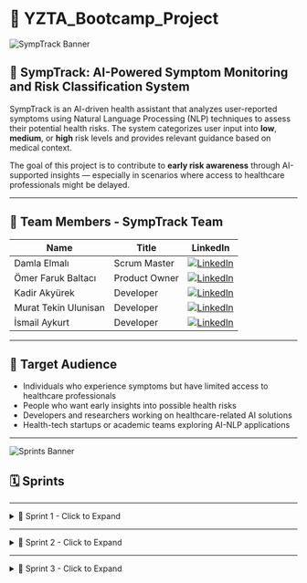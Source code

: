 # 🎯 YZTA_Bootcamp_Project

![SympTrack Banner](https://github.com/user-attachments/assets/cf87c98c-69fc-4adb-b0ce-2bcfbd14d630)

## 🤖 SympTrack: AI-Powered Symptom Monitoring and Risk Classification System

SympTrack is an AI-driven health assistant that analyzes user-reported symptoms using Natural Language Processing (NLP) techniques to assess their potential health risks. The system categorizes user input into **low**, **medium**, or **high** risk levels and provides relevant guidance based on medical context.

The goal of this project is to contribute to **early risk awareness** through AI-supported insights — especially in scenarios where access to healthcare professionals might be delayed.

---

## 👥 Team Members - SympTrack Team

| Name                 | Title         | LinkedIn |
|----------------------|---------------|----------|
| Damla Elmalı         | Scrum Master  | [![LinkedIn](https://img.shields.io/badge/LinkedIn-blue?logo=linkedin&logoColor=white)](https://www.linkedin.com/in/damla-elmali/) |
| Ömer Faruk Baltacı   | Product Owner | [![LinkedIn](https://img.shields.io/badge/LinkedIn-blue?logo=linkedin&logoColor=white)](https://www.linkedin.com/in/omerfbaltaci/) |
| Kadir Akyürek        | Developer     | [![LinkedIn](https://img.shields.io/badge/LinkedIn-blue?logo=linkedin&logoColor=white)](https://www.linkedin.com/in/kadir-akyürek-847199246/) |
| Murat Tekin Ulunisan | Developer     | [![LinkedIn](https://img.shields.io/badge/LinkedIn-blue?logo=linkedin&logoColor=white)](https://www.linkedin.com/in/muatr/) |
| İsmail Aykurt        | Developer     | [![LinkedIn](https://img.shields.io/badge/LinkedIn-blue?logo=linkedin&logoColor=white)](https://www.linkedin.com/in/ismail-aykurt) |

---

## 🎯 Target Audience

- Individuals who experience symptoms but have limited access to healthcare professionals  
- People who want early insights into possible health risks  
- Developers and researchers working on healthcare-related AI solutions  
- Health-tech startups or academic teams exploring AI-NLP applications  

---

![Sprints Banner](https://github.com/user-attachments/assets/f4f9751e-604b-489e-9281-53306f5e2606)

## 🗓️ Sprints

---

<details>
  <summary>🏁 Sprint 1 - Click to Expand</summary>

  ### 🖼️ App Screenshots

  <details>
    <summary>Show</summary>
    <img src="https://github.com/user-attachments/assets/cf87c98c-69fc-4adb-b0ce-2bcfbd14d630" width="600"/>
  </details>

  ### 🗂️ Sprint Board

  <details>
    <summary>Show</summary>
    <img src="https://github.com/user-attachments/assets/df948179-e2cf-42cb-874f-4686c461a23f" width="600"/>
    <img src="https://github.com/user-attachments/assets/b94f5d0a-f1f2-46d7-b80a-b4f1600ff5f8" width="600"/>
    <img src="https://github.com/user-attachments/assets/693298fa-7adb-41ec-9079-a4fbb956f8ed" width="600"/>
  </details>

  ### 📉 Burndown Chart

  <details>
    <summary>Show</summary>
    <img src="https://github.com/user-attachments/assets/492536b2-cde0-4dca-9594-1ab3a398094f" width="600"/>
    <img src="https://github.com/user-attachments/assets/7553e125-1edb-4f51-b372-9e01aba58674" width="600"/>
  </details>

  ### 📅 Daily Scrums

  <details>
    <summary>Show</summary>
    <img src="https://github.com/user-attachments/assets/085166d2-202e-4740-9925-51c713001340"/>
  </details>

  ### 📝 Sprint 1 Notes

  - Team was officially formed on **June 28, 2025**.
  - Sprint 1 focused on:
    - Market research
    - Dataset discovery and analysis
    - Key architectural decisions
    - NLP model selection and comparison

  #### ✅ Key Activities

  - Trello selected as project management tool  
  - Medical dataset selected from Hugging Face: [`HealthRisk-1500`](https://huggingface.co/datasets/lvimuth/HealthRisk-1500-Medical-Risk-Prediction)  
  - Risk_Level chosen as classification target  
  - EDA done on major fields  
  - BERT model selected  

  #### 📈 Metrics

  | Metric                 | Value |
  |------------------------|-------|
  | Expected Story Points  | 150   |
  | Completed Story Points | 150   |

  #### ✅ Sprint 1 Review

  - Dataset and model decisions made  
  - Clear role division  
  - Communication handled via WhatsApp  
  - Trello actively used

  #### 🔄 Sprint 1 Retrospective

  **What Went Well**
  - Clear role division  
  - Team adapted well despite internship overlaps  
  - Research and base planning successfully completed  

  **What Could Be Improved**
  - More detailed documentation of data insights  
  - Earlier visualization could have helped  
  - Better time estimates for preprocessing  

  **Action Items**
  - Begin tokenizer & embeddings  
  - Train and validate initial model  
  - Visualize outputs  
  - Improve preprocessing documentation  

</details>

---

<details>
  <summary>🏁 Sprint 2 - Click to Expand</summary>

  ### 🖼️ App Screenshots

  <details>
    <summary>Show</summary>
    <img src="https://github.com/user-attachments/assets/edd1538a-cbc6-4f59-a97d-bd1729eaf8e4"/>
    <img src="https://github.com/user-attachments/assets/79560d79-fb8e-49e1-a953-d34041dcb535"/>
    <img src="https://github.com/user-attachments/assets/d856e28d-d3c6-4eb4-be0f-02c8dbbd0c4c"/>
    <img src="https://github.com/user-attachments/assets/2ca67a5b-5f63-4b03-957b-a89ed75415ca"/>
    <img width="1252" height="612" src="https://github.com/user-attachments/assets/1cc09f97-3b5a-40a8-9fd5-636f176b10c9"/>
  </details>

  ### 🗂️ Sprint Board

  <details>
    <summary>Show</summary>
    <img width="1366" height="559" src="https://github.com/user-attachments/assets/97a3fdbf-1b44-4663-af8e-1e4a5c2a9eb1"/>
  </details>

  ### 📉 Burndown Chart

  <details>
    <summary>Show</summary>
    <img width="230" height="526" src="https://github.com/user-attachments/assets/8afd27fc-51bf-4316-a2b6-6e680dc9af04"/>
    <img width="790" height="425" alt="image" src="https://github.com/user-attachments/assets/2a9c919a-75ad-4272-8864-4217624de199" />
    <img width="880" height="636" alt="image" src="https://github.com/user-attachments/assets/d4226823-c568-4e5d-8d49-50fef52a669a" />

  </details>

  ### 📅 Daily Scrums

  <details>
    <summary>Show</summary>
    <img src="https://github.com/user-attachments/assets/6cafd0ce-49ec-4e99-9ae4-089455045c58"/>
    <img src="https://github.com/user-attachments/assets/f639511a-e73b-4a66-a0bb-f4f5765f5056"/>
    <img src="https://github.com/user-attachments/assets/4d1bc3ec-fcc7-4c39-bfd5-8745bfe433fc"/>
    <img src="https://github.com/user-attachments/assets/a9bf91e6-1149-4a0d-b6be-dd90ae2edb75"/>
    <img src="https://github.com/user-attachments/assets/9804be00-d968-4e1a-b562-d014d72a3913"/>
    <img src="https://github.com/user-attachments/assets/4a7c95c7-64de-4fd8-b3c3-049b1dc5ba2e"/>
  </details>

  ### 📝 Sprint 2 Notes

  #### ✅ Key Activities

  - Frontend built (Home, Chat, Summary)
  - Backend endpoints implemented
  - LLM integration tested on Chat page
  - Auth and registration logic added
  - Model loading setup with `chatbot.py`, `symptoms.py`, and `models.py`

  #### 📈 Metrics

  | Metric                 | Value |
  |------------------------|-------|
  | Expected Story Points  | 100   |
  | Completed Story Points | 100   |

  #### ✅ Sprint 2 Review

  - Application UI largely functional  
  - User flow established  
  - Core logic implemented  
  - Backend linked to frontend successfully  

  #### 👥 Sprint 2 Review Participants

  - Damla Elmalı – Scrum Master  
  - Ömer Faruk Baltacı – Product Owner  
  - Kadir Akyürek – Developer  
  - Murat Tekin Ulunisan – Developer  

  #### 🔄 Sprint 2 Retrospective

  **What Went Well:**
  - Frontend/backend integration progressed smoothly  
  - Chat functionality connected to LLM  
  - Team managed clear division of tasks  
  - Key Python modules were implemented  
  - User registration & login were completed  

  **What Could Be Improved:**
  - Gemini integration (NLP module) is still incomplete  
  - Model testing came too late in the sprint  
  - Review step in Trello wasn’t used effectively  
  - Codebase needs more comments and inline documentation  

  **Action Items for Sprint 3:**
  - Finalize Gemini (AI/NLP) integration  
  - Improve model outputs & explainability  
  - Actively enforce review phase in Trello  
  - Add detailed documentation + notebooks  
  - Test model thoroughly with diverse inputs  

</details>

------

<details>
  <summary>🏁 Sprint 3 - Click to Expand</summary>

# 🎓 EduSona: Interactive E-Learning Platform for Personalized Education

EduSona is a modern, AI-enhanced e-learning platform designed to deliver personalized educational experiences. It supports interactive course content, adaptive learning paths, and real-time feedback to maximize learner engagement and success.

The platform integrates AI-driven recommendation systems and analytics to tailor courses to individual student needs, making education more accessible and effective.

---

## 🖼️ App Screenshots

<details>
  <summary>Show</summary>
  
<img width="1916" height="911" alt="image" src="https://github.com/user-attachments/assets/a2935fd2-9459-4ce4-9470-cb239c772206" />

<img width="958" height="906" alt="image" src="https://github.com/user-attachments/assets/5f6d238c-f628-41b5-8bba-c318aa28112b" />

<img width="891" height="897" alt="image" src="https://github.com/user-attachments/assets/de1444eb-482f-4e4a-8451-3b887ab6fa04" />

<img width="921" height="901" alt="image" src="https://github.com/user-attachments/assets/246430c8-01de-4892-a79c-99279e73b4a0" />


<img width="913" height="901" alt="image" src="https://github.com/user-attachments/assets/bb174988-c67d-400b-9ca8-c6d84133c4a8" />



</details>

---

## 🗂️ Sprint Board

<details>
  <summary>Show</summary>
  
<img width="1919" height="831" alt="image" src="https://github.com/user-attachments/assets/dc7f227c-8e04-4f80-9b5b-ca5cbeb23348" />



</details>

---

## 📉 Burndown Chart

<details>
  <summary>Show</summary>
<img width="1166" height="238" alt="image" src="https://github.com/user-attachments/assets/ec28cd3c-72b1-416b-b91a-c1f6affe7dab" />

<img width="465" height="335" alt="Ekran Resmi 2025-08-03 22 33 18" src="https://github.com/user-attachments/assets/230c70ea-4729-4171-ab37-b544b38d6b47" />

<img width="506" height="278" alt="image" src="https://github.com/user-attachments/assets/56ff9ede-3594-4915-8982-6039576c06b0" />



</details>

---

## 📅 Daily Scrums

<details>
  <summary>Show</summary>


  <img width="1265" height="833" alt="image" src="https://github.com/user-attachments/assets/7fe06289-f8ca-45fd-b95d-77aab71050aa" />


<img width="1262" height="649" alt="image" src="https://github.com/user-attachments/assets/0a8c3679-1b2b-4bf4-883d-32de666a2b58" />


<img width="1255" height="486" alt="image" src="https://github.com/user-attachments/assets/0662449a-3d78-451b-a3ef-253bb4c4667b" />


<img width="1260" height="828" alt="image" src="https://github.com/user-attachments/assets/af2bf500-cba6-42ba-9d0b-f2da699c782c" />



</details>

---

## 📝 Sprint 3 Notes

- Project pivoted from **SympTrack** to **EduSona** (July 2025).  
- Focus areas for Sprint 3:  
  - Designed new architecture for the education platform  
  - Redesigned frontend with React from scratch  
  - Rebuilt backend APIs for content and user management  
  - Integrated foundational AI recommendation algorithms  
  - Improved user experience and UI components  



</details>

